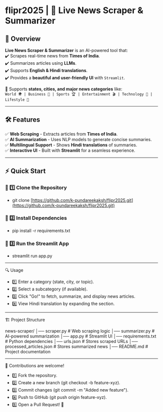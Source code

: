 # flipr2025 | 📰 Live News Scraper & Summarizer  

## 🚀 Overview  

**Live News Scraper & Summarizer** is an AI-powered tool that:  
✔️ Scrapes real-time news from **Times of India**.  
✔️ Summarizes articles using **LLMs**.  
✔️ Supports **English & Hindi translations**.  
✔️ Provides a **beautiful and user-friendly UI** with `Streamlit`.  

🔹 Supports **states, cities, and major news categories** like:  
`World 🌍 | Business 💼 | Sports 🏆 | Entertainment 🎬 | Technology 🚀 | Lifestyle 🌱`  

---

## 🛠️ Features  

✅ **Web Scraping** - Extracts articles from **Times of India**.  
✅ **AI Summarization** - Uses NLP models to generate concise summaries.  
✅ **Multilingual Support** - Shows **Hindi translations** of summaries.  
✅ **Interactive UI** - Built with **Streamlit** for a seamless experience.  

---

## ⚡ Quick Start  

### 🔹 1️⃣ Clone the Repository  

- git clone [https://github.com/k-pundareekaksh/flipr2025.git](https://github.com/k-pundareekaksh/flipr2025.git)

### 🔹 2️⃣ Install Dependencies

- pip install -r requirements.txt

### 🔹 3️⃣ Run the Streamlit App

- streamlit run app.py


---

🔍 Usage
- 1️⃣ Enter a category (state, city, or topic).
- 2️⃣ Select a subcategory (if available).
- 3️⃣ Click "Go!" to fetch, summarize, and display news articles.
- 4️⃣ View Hindi translation by expanding the section.


---

🏗️ Project Structure

news-scraper/
│── scraper.py              # Web scraping logic
│── summarizer.py           # AI-powered summarization
│── app.py                  # Streamlit UI
│── requirements.txt        # Python dependencies
│── urls.json               # Stores scraped URLs
│── processed_articles.json # Stores summarized news
│── README.md               # Project documentation


---

🙌 Contributions are welcome!

- 1️⃣ Fork the repository.
- 2️⃣ Create a new branch (git checkout -b feature-xyz).
- 3️⃣ Commit changes (git commit -m "Added new feature").
- 4️⃣ Push to GitHub (git push origin feature-xyz).
- 5️⃣ Open a Pull Request! 🚀
